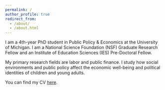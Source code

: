 ```yaml
---
permalink: /
author_profile: true
redirect_from: 
  - /about/
  - /about.html
---
```


I am a 4th-year PhD student in Public Policy & Economics at the University of Michigan. I am a National Science Foundation (NSF) Graduate Research Fellow and an Institute of Education Sciences (IES) Pre-Doctoral Fellow. 

My primary research fields are labor and public finance. I study how social environments and public policy affect the economic well-being and political identities of children and young adults. 


You can find my CV [here](https://micah-baum.github.io/files/baum_cv.pdf). 
